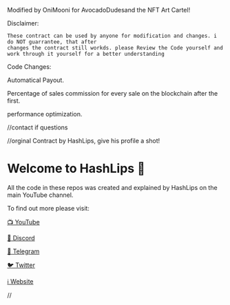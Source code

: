 Modified by OniMooni for AvocadoDudesand the NFT Art Cartel!




Disclaimer:


    These contract can be used by anyone for modification and changes. i do NOT guarrantee, that after 
    changes the contract still workds. please Review the Code yourself and work through it yourself for a better understanding
    
    
    
 Code Changes:
 
 Automatical Payout.
 
 Percentage of sales commission for every sale on the blockchain after the first.
 
 performance optimization.
 
 
 
 





//contact if questions



//orginal Contract by HashLips, give his profile a shot!

# Welcome to HashLips 👄

All the code in these repos was created and explained by HashLips on the main YouTube channel.



To find out more please visit:

[📺 YouTube](https://www.youtube.com/channel/UC1LV4_VQGBJHTJjEWUmy8nA)

[👄 Discord](https://discord.com/invite/qh6MWhMJDN)

[💬 Telegram](https://t.me/hashlipsnft)

[🐦 Twitter](https://twitter.com/hashlipsnft)

[ℹ️ Website](https://hashlips.online/HashLips)

//

